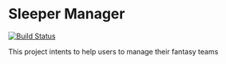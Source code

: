 # Sleeper Manager

[![Build Status](https://travis-ci.com/murilocorreiab/sleeper-manager.svg?branch=master)](https://travis-ci.com/murilocorreiab/sleeper-manager)

This project intents to help users to manage their fantasy teams
